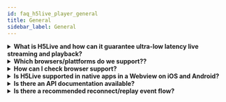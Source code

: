```yaml
---
id: faq_h5live_player_general
title: General
sidebar_label: General
---
```


<details><summary><strong>
What is H5Live and how can it guarantee ultra-low latency live streaming and playback?
</strong></summary>

To respond to our customers’ needs for ultra-low latency use cases, the nanocosmos team invented the plugin-free nanoStream H5Live stream delivery and playback technology.

nanoStream H5Live is a client-server delivery and playback solution based on HTML5 technologies, including HLS on iOS, enabling ultra-low latency browser-based playout, plugin-free on all web browsers.

See the separate H5Live section in our docs,
and our blog posts
<https://www.nanocosmos.de/blog/2017/05/nanostream-h5live-low-latency-faq/>

</details>

<details><summary><strong>
Which browsers/plattforms do we support??
</strong></summary>

## Browser support

The low-latency nanoStream h5Live Player runs on all full-featured HTML5 browsers including

- Safari 10 and higher on iOS, iPadOS and macOS
- Chrome 54 and higher on desktop and mobile
- Firefox 48 and higher
- MS Edge (all versions)
- Internet Explorer 11 (starting Windows 8.1)

For Internet Explorer 11 on Windows 7, H5Live player contains a Flash player fallback for RTMP.

## Browser emulations

Browser emulation might not be supported. Using the player in a browser emulation mode could lead to unexpected behaviour due to mismatching conditions.
It is highly recommended to use real devices for testing and display.

## Issues on specific systems

Generally nanoStream H5live player support in a certain browser depends on the
availability of the involved technologies, codecs and formats.
For Windows, macOS and Android:

- HTML5 Video
- Web Sockets
- Media Source Extensions
- Support for fMP4, H.264 Video, AAC Audio

On iOS, nanoStream H5Live uses a unique version of HLS which works plugin-free on all Safari versions starting iOS 10.

On some Android-based mobile devices, the default browser is a stripped-down version not featuring all HTML5 elements.
For example, the Samsung Internet browser is rather based on Chromium than Chrome.
This results in differences regarding the support of certain technologies, codecs and formats.
<https://www.chromium.org/audio-video>

The Samsung Internet Android browser is one example, where the HTML5 Media Source Extension is missing or disabled, one of the key HTML5 technologies.

We have been able to confirm that the MSE feature can be enabled through

    internet://flags 

in version 6.4, while the default was 'disabled'.
In version 7(.2) this flag has been removed while the default
seems to be 'disabled' still. We are ongoing monitoring Samsung Internet progress.

The nanoPlayer setup call is returning a specific error message in case that the
browser does not support one of the required technologies.

Setup Error: "This browser does not fully support HTML5 and H5Live.
Supported are: Chrome >=54 (Windows, macOS, Android), Firefox >=48 (Windows, macOS, Android),
Microsoft Edge (Windows), Microsoft Internet Explorer 11 (at least Windows 8),
Safari (macOS & at least iOS 10)."

    player.setup(config).then(function (config) {
        console.log("setup success");
    }, function (error) {
        alert(error.message);
    });

</details>

<details><summary><strong>How can I check browser support?</strong></summary>

You can check the static capabilities array of the NanoPlayers class `NanoPlayer.capabilities`. If the array has values, the player is supported. Values can be `h5live`, `flash` and `native`.

</details>

<details><summary><strong>Is H5Live supported in native apps in a Webview on iOS and Android?</strong></summary>

H5Live Player works on native browsers like Safari on iOS and Chrome on Android.
For native apps, you can use WebView components in-app, which both operating systems support.
Example for iOS: <https://developer.apple.com/documentation/webkit/wkwebview/>
The operating systems need to support both H264 video and AAC audio formats for playback, which most platforms do.

</details>

<details><summary><strong>Is there an API documentation available?</strong></summary>

Yes, you can find it [here](../nanoplayer/nanoplayer_api).

</details>

<details><summary><strong>Is there a recommended reconnect/replay event flow?</strong></summary>

This is the recommended pattern for reconnect implementation:

- Re-play can be applied for certain error codes and pause reasons
- Last error code being stored in `onError` handler
- Re-play decision and execution taking place in `onPause` handler
- The number of consecutive replay attempts should be limited

Please find a sample for reconnect logic below:

```
<!DOCTYPE html>
<html xmlns="http://www.w3.org/1999/xhtml">

<body>
    <div id="playerDiv"></div>
    <script src="http://demo.nanocosmos.de/nanoplayer/api/release/nanoplayer.4.min.js"></script>
    <script>
        var player;
        var config = {
            "source": {
                "entries": [
                    {
                        "index": 0,
                        "label": "stream 1",
                        "tag": "",
                        "info": {
                            "bitrate": 1500,
                            "width": 1280,
                            "height": 720,
                            "framerate": 30
                        },
                        "hls": "",
                        "h5live": {
                            "server": {
                                "websocket": "wss://bintu-h5live.nanocosmos.de:443/h5live/stream",
                                "hls": "https://bintu-h5live.nanocosmos.de:443/h5live/http/playlist.m3u8",
                                "progressive": "https://bintu-h5live.nanocosmos.de:443/h5live/http/stream.mp4"
                            },
                            "rtmp": {
                                "url": "rtmp://bintu-play.nanocosmos.de/play",
                                "streamname": "XXXXX-YYYYY" // Enter your stream name
                            }
                        },
                        "bintu": {}
                    },
                ],
                "options": {
                    "adaption": {
                        "rule": "none"
                    },
                    "switch": {}
                },
                "startIndex": 0
            },
            "playback": {
                "autoplay": true,
                "automute": true,
                "muted": false
            },
            "style": {
                "controls": true,
                "displayMutedAutoplay": false
            },
            // event callback functions
            "events": {
                "onPlay": onPlay,
                "onPause": onPause,
                "onError": onError,
                "onSwitchStreamSuccess": onSwitchStreamSuccess,
                "onUpdateSourceSuccess": onUpdateSourceSuccess,
            }
        };

        // last error
        var error = null;
        // current and maximum consecutive replay attempts 
        var playAttempts = 0, maxPlayAttempts = 10;
        // do NOT replay when these pausereasons occure
        var pauseReasonsDoNotReplay = ['playbackrestart', 'servernotfound', 'streamnotfound', 'normal'];
        // replay when these error codes occure
        var errorCodesReplay = [1008, 2001, 2002, 2003, 2004, 3003, 4001, 4005, 4006];

        function resetPlayAttemps() {
            playAttempts = 0;
        }

        // playback started successfully
        function onPlay(e) {
            resetPlayAttemps();
        }

        // store error, pause will be fired immediately
        // error will be checked in pause handler
        function onError(e) {
            error = e.data;
            console.log("error code: " + error.code.toString());
            console.log("error message: " + error.message);
        }

        // check for error
        function onPause(e) {
            if (error !== null && e.reason !== 'normal') {
                console.log("paused after error " + error.code.toString());
                if (errorCodesReplay.indexOf(error.code) !== -1 || pauseReasonsDoNotReplay.indexOf(e.reason) !== -1) {
                    doReplay();
                } else {
                    doNotReplay();
                }
            }
            // reset error
            error = null;
        }

        function onSwitchStreamSuccess() {
            console.log("SwitchStreamSuccess");
            resetPlayAttemps();
        }

        function onUpdateSourceSuccess() {
            console.log("UpdateSourceSuccess");
            resetPlayAttemps();
        }

        function doNotReplay() {
            console.log("no replay scheduled");
        }

        function doReplay() {
            try {
                if (player && player.play) {
                    if (playAttempts < maxPlayAttempts) {
                        playAttempts++;
                        console.log("replay attempt " + playAttempts.toString());
                        player.play();
                    } else {
                        console.log('max replays reached');
                    }
                }
            } catch (err) { }
        }

        document.addEventListener('DOMContentLoaded', function () {
            player = new NanoPlayer("playerDiv");
            player.setup(config).then(function (config) {
                console.log("setup success");
                console.log("config: " + JSON.stringify(config, undefined, 4));
            }, function (error) {
                console.log("setup reject error code: " + error.code.toString());
                console.log("setup reject error message: " + error.message);
            });
        });
    </script>
</body>

</html>
```

</details>
